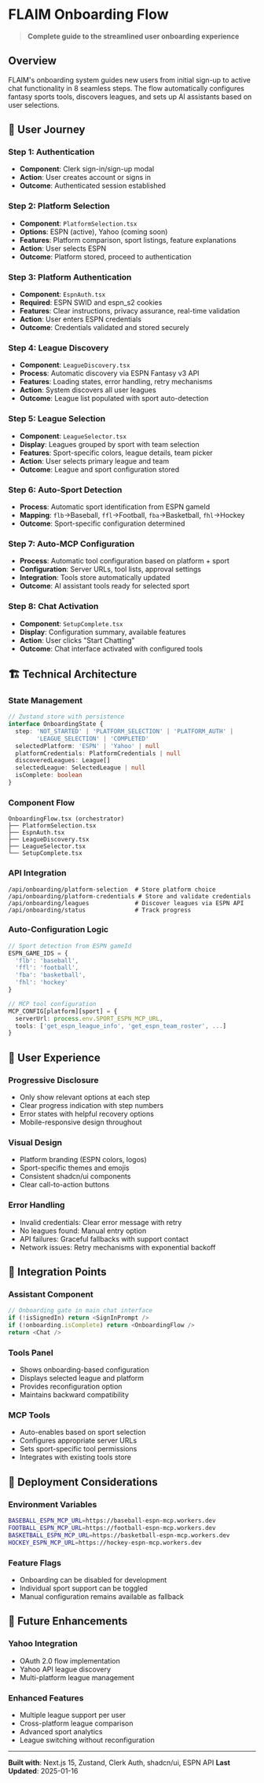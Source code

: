 # FLAIM Onboarding Flow

> **Complete guide to the streamlined user onboarding experience**

## Overview

FLAIM's onboarding system guides new users from initial sign-up to active chat functionality in 8 seamless steps. The flow automatically configures fantasy sports tools, discovers leagues, and sets up AI assistants based on user selections.

## 🎯 User Journey

### Step 1: Authentication
- **Component**: Clerk sign-in/sign-up modal
- **Action**: User creates account or signs in
- **Outcome**: Authenticated session established

### Step 2: Platform Selection  
- **Component**: `PlatformSelection.tsx`
- **Options**: ESPN (active), Yahoo (coming soon)
- **Features**: Platform comparison, sport listings, feature explanations
- **Action**: User selects ESPN
- **Outcome**: Platform stored, proceed to authentication

### Step 3: Platform Authentication
- **Component**: `EspnAuth.tsx` 
- **Required**: ESPN SWID and espn_s2 cookies
- **Features**: Clear instructions, privacy assurance, real-time validation
- **Action**: User enters ESPN credentials
- **Outcome**: Credentials validated and stored securely

### Step 4: League Discovery
- **Component**: `LeagueDiscovery.tsx`
- **Process**: Automatic discovery via ESPN Fantasy v3 API
- **Features**: Loading states, error handling, retry mechanisms
- **Action**: System discovers all user leagues
- **Outcome**: League list populated with sport auto-detection

### Step 5: League Selection
- **Component**: `LeagueSelector.tsx`
- **Display**: Leagues grouped by sport with team selection
- **Features**: Sport-specific colors, league details, team picker
- **Action**: User selects primary league and team
- **Outcome**: League and sport configuration stored

### Step 6: Auto-Sport Detection
- **Process**: Automatic sport identification from ESPN gameId
- **Mapping**: `flb`→Baseball, `ffl`→Football, `fba`→Basketball, `fhl`→Hockey
- **Outcome**: Sport-specific configuration determined

### Step 7: Auto-MCP Configuration  
- **Process**: Automatic tool configuration based on platform + sport
- **Configuration**: Server URLs, tool lists, approval settings
- **Integration**: Tools store automatically updated
- **Outcome**: AI assistant tools ready for selected sport

### Step 8: Chat Activation
- **Component**: `SetupComplete.tsx`
- **Display**: Configuration summary, available features
- **Action**: User clicks "Start Chatting"
- **Outcome**: Chat interface activated with configured tools

## 🏗️ Technical Architecture

### State Management
```typescript
// Zustand store with persistence
interface OnboardingState {
  step: 'NOT_STARTED' | 'PLATFORM_SELECTION' | 'PLATFORM_AUTH' | 
        'LEAGUE_SELECTION' | 'COMPLETED'
  selectedPlatform: 'ESPN' | 'Yahoo' | null
  platformCredentials: PlatformCredentials | null
  discoveredLeagues: League[]
  selectedLeague: SelectedLeague | null
  isComplete: boolean
}
```

### Component Flow
```
OnboardingFlow.tsx (orchestrator)
├── PlatformSelection.tsx
├── EspnAuth.tsx
├── LeagueDiscovery.tsx  
├── LeagueSelector.tsx
└── SetupComplete.tsx
```

### API Integration
```
/api/onboarding/platform-selection  # Store platform choice
/api/onboarding/platform-credentials # Store and validate credentials
/api/onboarding/leagues             # Discover leagues via ESPN API
/api/onboarding/status              # Track progress
```

### Auto-Configuration Logic
```typescript
// Sport detection from ESPN gameId
ESPN_GAME_IDS = {
  'flb': 'baseball',
  'ffl': 'football', 
  'fba': 'basketball',
  'fhl': 'hockey'
}

// MCP tool configuration
MCP_CONFIG[platform][sport] = {
  serverUrl: process.env.SPORT_ESPN_MCP_URL,
  tools: ['get_espn_league_info', 'get_espn_team_roster', ...]
}
```

## 🎨 User Experience

### Progressive Disclosure
- Only show relevant options at each step
- Clear progress indication with step numbers
- Error states with helpful recovery options
- Mobile-responsive design throughout

### Visual Design
- Platform branding (ESPN colors, logos)
- Sport-specific themes and emojis
- Consistent shadcn/ui components
- Clear call-to-action buttons

### Error Handling
- Invalid credentials: Clear error message with retry
- No leagues found: Manual entry option
- API failures: Graceful fallbacks with support contact
- Network issues: Retry mechanisms with exponential backoff

## 🔧 Integration Points

### Assistant Component
```typescript
// Onboarding gate in main chat interface
if (!isSignedIn) return <SignInPrompt />
if (!onboarding.isComplete) return <OnboardingFlow />
return <Chat />
```

### Tools Panel
- Shows onboarding-based configuration
- Displays selected league and platform
- Provides reconfiguration option
- Maintains backward compatibility

### MCP Tools
- Auto-enables based on sport selection
- Configures appropriate server URLs
- Sets sport-specific tool permissions
- Integrates with existing tools store

## 🚀 Deployment Considerations

### Environment Variables
```bash
BASEBALL_ESPN_MCP_URL=https://baseball-espn-mcp.workers.dev
FOOTBALL_ESPN_MCP_URL=https://football-espn-mcp.workers.dev
BASKETBALL_ESPN_MCP_URL=https://basketball-espn-mcp.workers.dev
HOCKEY_ESPN_MCP_URL=https://hockey-espn-mcp.workers.dev
```

### Feature Flags
- Onboarding can be disabled for development
- Individual sport support can be toggled
- Manual configuration remains available as fallback

## 🔮 Future Enhancements

### Yahoo Integration
- OAuth 2.0 flow implementation
- Yahoo API league discovery
- Multi-platform league management

### Enhanced Features
- Multiple league support per user
- Cross-platform league comparison
- Advanced sport analytics
- League switching without reconfiguration

---

**Built with**: Next.js 15, Zustand, Clerk Auth, shadcn/ui, ESPN API
**Last Updated**: 2025-01-16